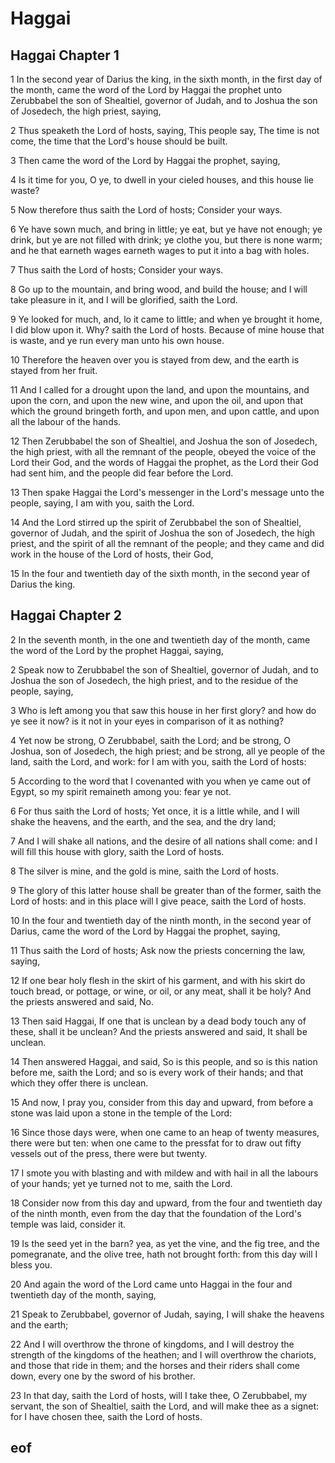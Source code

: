 
# Haggai

## Haggai Chapter 1

1 In the second year of Darius the king, in the sixth month, in the first day of the month, came the word of the Lord by Haggai the prophet unto Zerubbabel the son of Shealtiel, governor of Judah, and to Joshua the son of Josedech, the high priest, saying,

2 Thus speaketh the Lord of hosts, saying, This people say, The time is not come, the time that the Lord's house should be built.

3 Then came the word of the Lord by Haggai the prophet, saying,

4 Is it time for you, O ye, to dwell in your cieled houses, and this house lie waste?

5 Now therefore thus saith the Lord of hosts; Consider your ways.

6 Ye have sown much, and bring in little; ye eat, but ye have not enough; ye drink, but ye are not filled with drink; ye clothe you, but there is none warm; and he that earneth wages earneth wages to put it into a bag with holes.

7 Thus saith the Lord of hosts; Consider your ways.

8 Go up to the mountain, and bring wood, and build the house; and I will take pleasure in it, and I will be glorified, saith the Lord.

9 Ye looked for much, and, lo it came to little; and when ye brought it home, I did blow upon it. Why? saith the Lord of hosts. Because of mine house that is waste, and ye run every man unto his own house.

10 Therefore the heaven over you is stayed from dew, and the earth is stayed from her fruit.

11 And I called for a drought upon the land, and upon the mountains, and upon the corn, and upon the new wine, and upon the oil, and upon that which the ground bringeth forth, and upon men, and upon cattle, and upon all the labour of the hands.

12 Then Zerubbabel the son of Shealtiel, and Joshua the son of Josedech, the high priest, with all the remnant of the people, obeyed the voice of the Lord their God, and the words of Haggai the prophet, as the Lord their God had sent him, and the people did fear before the Lord.

13 Then spake Haggai the Lord's messenger in the Lord's message unto the people, saying, I am with you, saith the Lord.

14 And the Lord stirred up the spirit of Zerubbabel the son of Shealtiel, governor of Judah, and the spirit of Joshua the son of Josedech, the high priest, and the spirit of all the remnant of the people; and they came and did work in the house of the Lord of hosts, their God,

15 In the four and twentieth day of the sixth month, in the second year of Darius the king.


## Haggai Chapter 2

2 In the seventh month, in the one and twentieth day of the month, came the word of the Lord by the prophet Haggai, saying,

2 Speak now to Zerubbabel the son of Shealtiel, governor of Judah, and to Joshua the son of Josedech, the high priest, and to the residue of the people, saying,

3 Who is left among you that saw this house in her first glory? and how do ye see it now? is it not in your eyes in comparison of it as nothing?

4 Yet now be strong, O Zerubbabel, saith the Lord; and be strong, O Joshua, son of Josedech, the high priest; and be strong, all ye people of the land, saith the Lord, and work: for I am with you, saith the Lord of hosts:

5 According to the word that I covenanted with you when ye came out of Egypt, so my spirit remaineth among you: fear ye not.

6 For thus saith the Lord of hosts; Yet once, it is a little while, and I will shake the heavens, and the earth, and the sea, and the dry land;

7 And I will shake all nations, and the desire of all nations shall come: and I will fill this house with glory, saith the Lord of hosts.

8 The silver is mine, and the gold is mine, saith the Lord of hosts.

9 The glory of this latter house shall be greater than of the former, saith the Lord of hosts: and in this place will I give peace, saith the Lord of hosts.

10 In the four and twentieth day of the ninth month, in the second year of Darius, came the word of the Lord by Haggai the prophet, saying,

11 Thus saith the Lord of hosts; Ask now the priests concerning the law, saying,

12 If one bear holy flesh in the skirt of his garment, and with his skirt do touch bread, or pottage, or wine, or oil, or any meat, shall it be holy? And the priests answered and said, No.

13 Then said Haggai, If one that is unclean by a dead body touch any of these, shall it be unclean? And the priests answered and said, It shall be unclean.

14 Then answered Haggai, and said, So is this people, and so is this nation before me, saith the Lord; and so is every work of their hands; and that which they offer there is unclean.

15 And now, I pray you, consider from this day and upward, from before a stone was laid upon a stone in the temple of the Lord:

16 Since those days were, when one came to an heap of twenty measures, there were but ten: when one came to the pressfat for to draw out fifty vessels out of the press, there were but twenty.

17 I smote you with blasting and with mildew and with hail in all the labours of your hands; yet ye turned not to me, saith the Lord.

18 Consider now from this day and upward, from the four and twentieth day of the ninth month, even from the day that the foundation of the Lord's temple was laid, consider it.

19 Is the seed yet in the barn? yea, as yet the vine, and the fig tree, and the pomegranate, and the olive tree, hath not brought forth: from this day will I bless you.

20 And again the word of the Lord came unto Haggai in the four and twentieth day of the month, saying,

21 Speak to Zerubbabel, governor of Judah, saying, I will shake the heavens and the earth;

22 And I will overthrow the throne of kingdoms, and I will destroy the strength of the kingdoms of the heathen; and I will overthrow the chariots, and those that ride in them; and the horses and their riders shall come down, every one by the sword of his brother.

23 In that day, saith the Lord of hosts, will I take thee, O Zerubbabel, my servant, the son of Shealtiel, saith the Lord, and will make thee as a signet: for I have chosen thee, saith the Lord of hosts.


## eof
